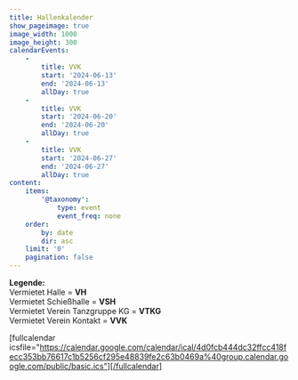 ```yaml
---
title: Hallenkalender
show_pageimage: true
image_width: 1000
image_height: 300
calendarEvents:
    -
        title: VVK
        start: '2024-06-13'
        end: '2024-06-13'
        allDay: true
    -
        title: VVK
        start: '2024-06-20'
        end: '2024-06-20'
        allDay: true
    -
        title: VVK
        start: '2024-06-27'
        end: '2024-06-27'
        allDay: true
content:
    items:
        '@taxonomy':
            type: event
            event_freq: none
    order:
        by: date
        dir: asc
    limit: '0'
    pagination: false
---
```


**Legende:**  
Vermietet Halle = **VH**  
Vermietet Schießhalle = **VSH**  
Vermietet Verein Tanzgruppe KG = **VTKG**  
Vermietet Verein Kontakt = **VVK**

[fullcalendar icsfile="https://calendar.google.com/calendar/ical/4d0fcb444dc32ffcc418fecc353bb76617c1b5256cf295e48839fe2c63b0469a%40group.calendar.google.com/public/basic.ics"][/fullcalendar]